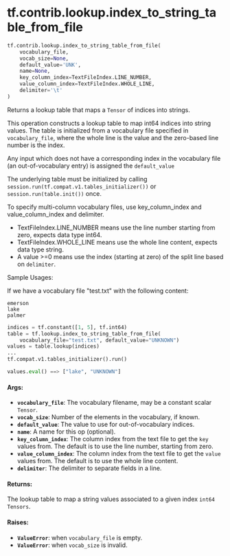 <div itemscope itemtype="http://developers.google.com/ReferenceObject">
<meta itemprop="name" content="tf.contrib.lookup.index_to_string_table_from_file" />
<meta itemprop="path" content="Stable" />
</div>

# tf.contrib.lookup.index_to_string_table_from_file

``` python
tf.contrib.lookup.index_to_string_table_from_file(
    vocabulary_file,
    vocab_size=None,
    default_value='UNK',
    name=None,
    key_column_index=TextFileIndex.LINE_NUMBER,
    value_column_index=TextFileIndex.WHOLE_LINE,
    delimiter='\t'
)
```

Returns a lookup table that maps a `Tensor` of indices into strings.

This operation constructs a lookup table to map int64 indices into string
values. The table is initialized from a vocabulary file specified in
`vocabulary_file`, where the whole line is the value and the
zero-based line number is the index.

Any input which does not have a corresponding index in the vocabulary file
(an out-of-vocabulary entry) is assigned the `default_value`

The underlying table must be initialized by calling
`session.run(tf.compat.v1.tables_initializer())` or
`session.run(table.init())` once.

To specify multi-column vocabulary files, use key_column_index and
value_column_index and delimiter.

- TextFileIndex.LINE_NUMBER means use the line number starting from zero,
  expects data type int64.
- TextFileIndex.WHOLE_LINE means use the whole line content, expects data
  type string.
- A value >=0 means use the index (starting at zero) of the split line based
  on `delimiter`.

Sample Usages:

If we have a vocabulary file "test.txt" with the following content:

```
emerson
lake
palmer
```

```python
indices = tf.constant([1, 5], tf.int64)
table = tf.lookup.index_to_string_table_from_file(
    vocabulary_file="test.txt", default_value="UNKNOWN")
values = table.lookup(indices)
...
tf.compat.v1.tables_initializer().run()

values.eval() ==> ["lake", "UNKNOWN"]
```

#### Args:

* <b>`vocabulary_file`</b>: The vocabulary filename, may be a constant scalar `Tensor`.
* <b>`vocab_size`</b>: Number of the elements in the vocabulary, if known.
* <b>`default_value`</b>: The value to use for out-of-vocabulary indices.
* <b>`name`</b>: A name for this op (optional).
* <b>`key_column_index`</b>: The column index from the text file to get the `key`
    values from. The default is to use the line number, starting from zero.
* <b>`value_column_index`</b>: The column index from the text file to get the `value`
    values from. The default is to use the whole line content.
* <b>`delimiter`</b>: The delimiter to separate fields in a line.


#### Returns:

The lookup table to map a string values associated to a given index `int64`
`Tensors`.


#### Raises:

* <b>`ValueError`</b>: when `vocabulary_file` is empty.
* <b>`ValueError`</b>: when `vocab_size` is invalid.